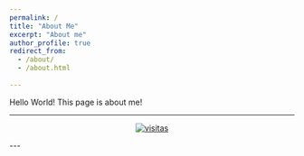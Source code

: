 ```yaml
---
permalink: /
title: "About Me"
excerpt: "About me"
author_profile: true
redirect_from: 
  - /about/
  - /about.html
  
---
```


Hello World!
This page is about me!

---
<div align=center>
  
<a href='https://contador.s12.com.br'><img src='https://contador.s12.com.br/img-z0caWZCd2dZB64y2-24.gif' border='0' alt='visitas'></a><script type='text/javascript' src='https://contador.s12.com.br/ad.js?id=z0caWZCd2dZB64y2'></script>

</div>
---
